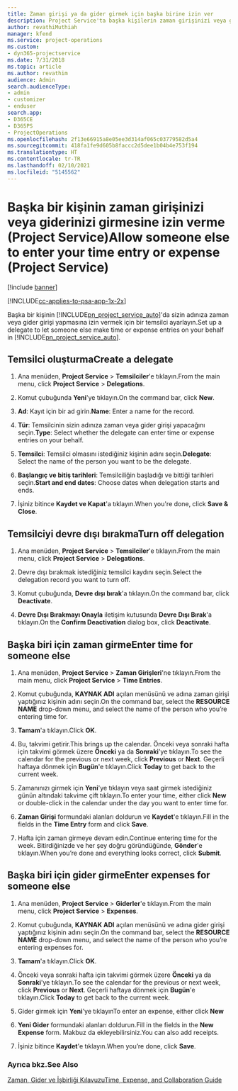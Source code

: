 ```yaml
---
title: Zaman girişi ya da gider girmek için başka birine izin ver
description: Project Service'ta başka kişilerin zaman girişinizi veya giderinizi girmesine izin verme
author: revathiMuthiah
manager: kfend
ms.service: project-operations
ms.custom:
- dyn365-projectservice
ms.date: 7/31/2018
ms.topic: article
ms.author: revathim
audience: Admin
search.audienceType:
- admin
- customizer
- enduser
search.app:
- D365CE
- D365PS
- ProjectOperations
ms.openlocfilehash: 2f13e66915a8e05ee3d314af065c03779582d5a4
ms.sourcegitcommit: 418fa1fe9d605b8faccc2d5dee1b04b4e753f194
ms.translationtype: HT
ms.contentlocale: tr-TR
ms.lasthandoff: 02/10/2021
ms.locfileid: "5145562"
---
```

# <a name="allow-someone-else-to-enter-your-time-entry-or-expense-project-service"></a><span data-ttu-id="9caf7-103">Başka bir kişinin zaman girişinizi veya giderinizi girmesine izin verme (Project Service)</span><span class="sxs-lookup"><span data-stu-id="9caf7-103">Allow someone else to enter your time entry or expense (Project Service)</span></span>

[!include [banner](../includes/psa-now-project-operations.md)]

[!INCLUDE[cc-applies-to-psa-app-1x-2x](../includes/cc-applies-to-psa-app-1x-2x.md)]

<span data-ttu-id="9caf7-104">Başka bir kişinin [!INCLUDE[pn_project_service_auto](../includes/pn-project-service-auto.md)]'da sizin adınıza zaman veya gider girişi yapmasına izin vermek için bir temsilci ayarlayın.</span><span class="sxs-lookup"><span data-stu-id="9caf7-104">Set up a delegate to let someone else make time or expense entries on your behalf in [!INCLUDE[pn_project_service_auto](../includes/pn-project-service-auto.md)].</span></span>  
  
## <a name="create-a-delegate"></a><span data-ttu-id="9caf7-105">Temsilci oluşturma</span><span class="sxs-lookup"><span data-stu-id="9caf7-105">Create a delegate</span></span>  
  
1.  <span data-ttu-id="9caf7-106">Ana menüden, **Project Service** > **Temsilciler**'e tıklayın.</span><span class="sxs-lookup"><span data-stu-id="9caf7-106">From the main menu, click **Project Service** > **Delegations**.</span></span>  
  
2.  <span data-ttu-id="9caf7-107">Komut çubuğunda **Yeni**'ye tıklayın.</span><span class="sxs-lookup"><span data-stu-id="9caf7-107">On the command bar, click **New**.</span></span>  
  
3. <span data-ttu-id="9caf7-108">**Ad**: Kayıt için bir ad girin.</span><span class="sxs-lookup"><span data-stu-id="9caf7-108">**Name**: Enter a name for the record.</span></span>  
  
4. <span data-ttu-id="9caf7-109">**Tür**: Temsilcinin sizin adınıza zaman veya gider girişi yapacağını seçin.</span><span class="sxs-lookup"><span data-stu-id="9caf7-109">**Type**: Select whether the delegate can enter time or expense entries on your behalf.</span></span>  
  
5. <span data-ttu-id="9caf7-110">**Temsilci**: Temsilci olmasını istediğiniz kişinin adını seçin.</span><span class="sxs-lookup"><span data-stu-id="9caf7-110">**Delegate**: Select the name of the person you want to be the delegate.</span></span>  
  
6. <span data-ttu-id="9caf7-111">**Başlangıç ve bitiş tarihleri**: Temsilciliğin başladığı ve bittiği tarihleri seçin.</span><span class="sxs-lookup"><span data-stu-id="9caf7-111">**Start and end dates**: Choose dates when delegation starts and ends.</span></span>  
  
7.  <span data-ttu-id="9caf7-112">İşiniz bitince **Kaydet ve Kapat**'a tıklayın.</span><span class="sxs-lookup"><span data-stu-id="9caf7-112">When you're done, click **Save & Close**.</span></span>  
  
## <a name="turn-off-delegation"></a><span data-ttu-id="9caf7-113">Temsilciyi devre dışı bırakma</span><span class="sxs-lookup"><span data-stu-id="9caf7-113">Turn off delegation</span></span>  
  
1.  <span data-ttu-id="9caf7-114">Ana menüden, **Project Service** > **Temsilciler**'e tıklayın.</span><span class="sxs-lookup"><span data-stu-id="9caf7-114">From the main menu, click **Project Service** > **Delegations**.</span></span>  
  
2.  <span data-ttu-id="9caf7-115">Devre dışı bırakmak istediğiniz temsilci kaydını seçin.</span><span class="sxs-lookup"><span data-stu-id="9caf7-115">Select the delegation record you want to turn off.</span></span>  
  
3.  <span data-ttu-id="9caf7-116">Komut çubuğunda, **Devre dışı bırak**'a tıklayın.</span><span class="sxs-lookup"><span data-stu-id="9caf7-116">On the command bar, click **Deactivate**.</span></span>  
  
4.  <span data-ttu-id="9caf7-117">**Devre Dışı Bırakmayı Onayla** iletişim kutusunda **Devre Dışı Bırak**'a tıklayın.</span><span class="sxs-lookup"><span data-stu-id="9caf7-117">On the **Confirm Deactivation** dialog box, click **Deactivate**.</span></span>  
  
## <a name="enter-time-for-someone-else"></a><span data-ttu-id="9caf7-118">Başka biri için zaman girme</span><span class="sxs-lookup"><span data-stu-id="9caf7-118">Enter time for someone else</span></span>  
  
1.  <span data-ttu-id="9caf7-119">Ana menüden, **Project Service** > **Zaman Girişleri**'ne tıklayın.</span><span class="sxs-lookup"><span data-stu-id="9caf7-119">From the main menu, click **Project Service** > **Time Entries**.</span></span>  
  
2.  <span data-ttu-id="9caf7-120">Komut çubuğunda, **KAYNAK ADI** açılan menüsünü ve adına zaman girişi yaptığınız kişinin adını seçin.</span><span class="sxs-lookup"><span data-stu-id="9caf7-120">On the command bar, select the **RESOURCE NAME** drop-down menu, and select the name of the person who you’re entering time for.</span></span>  
  
3.  <span data-ttu-id="9caf7-121">**Tamam**'a tıklayın.</span><span class="sxs-lookup"><span data-stu-id="9caf7-121">Click **OK**.</span></span>  
  
4.  <span data-ttu-id="9caf7-122">Bu, takvimi getirir.</span><span class="sxs-lookup"><span data-stu-id="9caf7-122">This brings up the calendar.</span></span> <span data-ttu-id="9caf7-123">Önceki veya sonraki hafta için takvimi görmek üzere **Önceki** ya da **Sonraki**'ye tıklayın.</span><span class="sxs-lookup"><span data-stu-id="9caf7-123">To see the calendar for the previous or next week, click **Previous** or **Next**.</span></span> <span data-ttu-id="9caf7-124">Geçerli haftaya dönmek için **Bugün**'e tıklayın.</span><span class="sxs-lookup"><span data-stu-id="9caf7-124">Click **Today** to get back to the current week.</span></span>  
  
5.  <span data-ttu-id="9caf7-125">Zamanınızı girmek için **Yeni**'ye tıklayın veya saat girmek istediğiniz günün altındaki takvime çift tıklayın.</span><span class="sxs-lookup"><span data-stu-id="9caf7-125">To enter your time, either click **New** or double-click in the calendar under the day you want to enter time for.</span></span>  
  
6.  <span data-ttu-id="9caf7-126">**Zaman Girişi** formundaki alanları doldurun ve **Kaydet**'e tıklayın.</span><span class="sxs-lookup"><span data-stu-id="9caf7-126">Fill in the fields in the **Time Entry** form and click **Save**.</span></span>  
  
7.  <span data-ttu-id="9caf7-127">Hafta için zaman girmeye devam edin.</span><span class="sxs-lookup"><span data-stu-id="9caf7-127">Continue entering time for the week.</span></span> <span data-ttu-id="9caf7-128">Bitirdiğinizde ve her şey doğru göründüğünde, **Gönder**'e tıklayın.</span><span class="sxs-lookup"><span data-stu-id="9caf7-128">When you’re done and everything looks correct, click **Submit**.</span></span>  
  
## <a name="enter-expenses-for-someone-else"></a><span data-ttu-id="9caf7-129">Başka biri için gider girme</span><span class="sxs-lookup"><span data-stu-id="9caf7-129">Enter expenses for someone else</span></span>  
  
1.  <span data-ttu-id="9caf7-130">Ana menüden, **Project Service** > **Giderler**'e tıklayın.</span><span class="sxs-lookup"><span data-stu-id="9caf7-130">From the main menu, click **Project Service** > **Expenses**.</span></span>  
  
2.  <span data-ttu-id="9caf7-131">Komut çubuğunda, **KAYNAK ADI** açılan menüsünü ve adına gider girişi yaptığınız kişinin adını seçin.</span><span class="sxs-lookup"><span data-stu-id="9caf7-131">On the command bar, select the **RESOURCE NAME** drop-down menu, and select the name of the person who you’re entering expenses for.</span></span>  
  
3.  <span data-ttu-id="9caf7-132">**Tamam**'a tıklayın.</span><span class="sxs-lookup"><span data-stu-id="9caf7-132">Click **OK**.</span></span>  
  
4.  <span data-ttu-id="9caf7-133">Önceki veya sonraki hafta için takvimi görmek üzere **Önceki** ya da **Sonraki**'ye tıklayın.</span><span class="sxs-lookup"><span data-stu-id="9caf7-133">To see the calendar for the previous or next week, click **Previous** or **Next**.</span></span> <span data-ttu-id="9caf7-134">Geçerli haftaya dönmek için **Bugün**'e tıklayın.</span><span class="sxs-lookup"><span data-stu-id="9caf7-134">Click **Today** to get back to the current week.</span></span>  
  
5.  <span data-ttu-id="9caf7-135">Gider girmek için **Yeni**'ye tıklayın</span><span class="sxs-lookup"><span data-stu-id="9caf7-135">To enter an expense, either click **New**</span></span>  
  
6.  <span data-ttu-id="9caf7-136">**Yeni Gider** formundaki alanları doldurun.</span><span class="sxs-lookup"><span data-stu-id="9caf7-136">Fill in the fields in the **New Expense** form.</span></span> <span data-ttu-id="9caf7-137">Makbuz da ekleyebilirsiniz.</span><span class="sxs-lookup"><span data-stu-id="9caf7-137">You can also add receipts.</span></span>  
  
7.  <span data-ttu-id="9caf7-138">İşiniz bitince **Kaydet**'e tıklayın.</span><span class="sxs-lookup"><span data-stu-id="9caf7-138">When you’re done, click **Save**.</span></span>  
  
### <a name="see-also"></a><span data-ttu-id="9caf7-139">Ayrıca bkz.</span><span class="sxs-lookup"><span data-stu-id="9caf7-139">See Also</span></span>  
 [<span data-ttu-id="9caf7-140">Zaman, Gider ve İşbirliği Kılavuzu</span><span class="sxs-lookup"><span data-stu-id="9caf7-140">Time, Expense, and Collaboration Guide</span></span>](../psa/time-expense-collaboration-guide.md)
